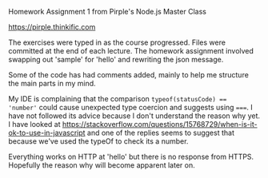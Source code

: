 Homework Assignment 1 from Pirple's Node.js Master Class

https://pirple.thinkific.com



The exercises were typed in as the course progressed. Files were committed at the end of each lecture.
The homework assignment involved swapping out 'sample' for 'hello' and rewriting the json message.

Some of the code has had comments added, mainly to help me structure the main parts in my mind.

My IDE is complaining that the comparison <code>typeof(statusCode) == 'number'</code>
could cause unexpected type coercion and suggests using <code>===</code>. I have not followed its 
advice because I don't understand the reason why yet. I have looked at 
https://stackoverflow.com/questions/15768729/when-is-it-ok-to-use-in-javascript and one of the 
replies seems to suggest that because we've used the typeOf to check its a number. 

Everything works on HTTP at 'hello' but there is no response from HTTPS. Hopefully the reason why will 
become apparent later on.

